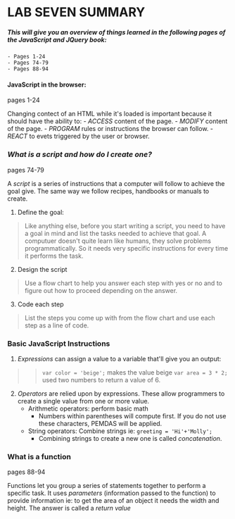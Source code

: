 # LAB SEVEN SUMMARY

##### This will give you an overview of things learned in the following pages of the JavaScript and JQuery book: 
    - Pages 1-24
    - Pages 74-79
    - Pages 88-94

#### JavaScript in the browser: 
pages 1-24

Changing contect of an HTML while it's loaded is important because it should have the ability to: 
    - *ACCESS* content of the page. 
    - *MODIFY* content of the page. 
    - *PROGRAM* rules or instructions the browser can follow. 
    - *REACT* to evets triggered by the user or browser. 

### ***What is a script and how do I create one?***
pages 74-79

A *script* is a series of instructions that a computer will follow to achieve the goal give. The same way we follow recipes, handbooks or manuals to create. 

1. Define the goal: 
>Like anything else, before you start writing a script, you need to have a goal in mind and list the tasks needed to achieve that goal. A computuer doesn't quite learn like humans, they solve problems programmatically. So it needs very specific instructions for every time it performs the task. 
2. Design the script
>Use a flow chart to help you answer each step with yes or no and to figure out how to proceed depending on the answer. 
3. Code each step
>List the steps you come up with from the flow chart and use each step as a line of code. 


### Basic JavaScript Instructions

1. *Expressions* can assign a value to a variable that'll give you an output:
>>`var color = 'beige';` makes the value beige
>>`var area = 3 * 2;` used two numbers to return a value of 6.  

2. *Operators* are relied upon by expressions. These allow programmers to create a single value from one or more value. 
    - Arithmetic operators: perform basic math
        - Numbers within parentheses will compute first. If you do not use these characters, PEMDAS will be applied.
    - String operators: Combine strings ie: `greeting = 'Hi'+'Molly';`
        - Combining strings to create a new one is called *concatenation*.

### What is a function 
pages 88-94

Functions let you group a series of statements together to perform a specific task. It uses *parameters* (information passed to the function) to provide information ie: to get the area of an object it needs the width and height. The answer is called a *return value*